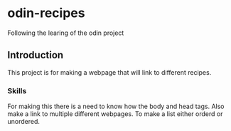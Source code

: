 # odin-recipes

Following the learing of the odin project

## Introduction

This project is for making a webpage that will link to different recipes.

### Skills

For making this there is a need to know how the body and head tags.
Also make a link to multiple different webpages.
To make a list either orderd or unordered.

